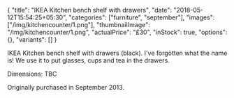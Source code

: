 {
    "title": "IKEA Kitchen bench shelf with drawers",
    "date": "2018-05-12T15:54:25+05:30",
    "categories": ["furniture", "september"],
    "images": ["/img/kitchencounter/1.png"],
    "thumbnailImage": "/img/kitchencounter/1.png",
    "actualPrice": "£30",
    "inStock": true,
    "options": {},
    "variants": []
}

IKEA Kitchen bench shelf with drawers (black). I've forgotten what the name is! We use it to put glasses, cups and tea in the drawers.

Dimensions: TBC

Originally purchased in September 2013.